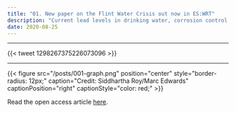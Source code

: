 ```yaml
---
title: "01. New paper on the Flint Water Crisis out now in ES:WRT"
description: "Current lead levels in drinking water, corrosion control effectiveness, and becoming lead pipe free in 2021"
date: 2020-08-25
---
```


------

{{< tweet 1298267375226073096 >}}

------

{{< figure src="/posts/001-graph.png" position="center" style="border-radius: 12px;" caption="Credit: Siddhartha Roy/Marc Edwards" captionPosition="right" captionStyle="color: red;" >}}

Read the open access article [here](https://doi.org/10.1039/D0EW00583E).

